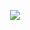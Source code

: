 <p align="center">
  <img src="https://capsule-render.vercel.app/api?text=Blockchain Expert&animation=fadeIn&type=waving&color=gradient&height=100"/>
</p>
